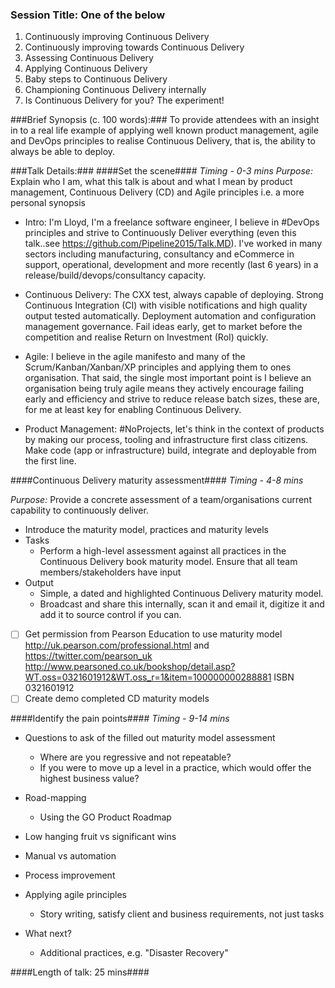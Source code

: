 ### Session Title: One of the below ###
1. Continuously improving Continuous Delivery
1. Continuously improving towards Continuous Delivery
1. Assessing Continuous Delivery
1. Applying Continuous Delivery
1. Baby steps to Continuous Delivery
1. Championing Continuous Delivery internally
1. Is Continuous Delivery for you? The experiment!

###Brief Synopsis (c. 100 words):###
To provide attendees with an insight in to a real life example of applying well known product management, agile and DevOps principles to realise Continuous Delivery, that is, the ability to always be able to deploy. 

###Talk Details:###
####Set the scene####
*Timing - 0-3 mins*
*Purpose:* Explain who I am, what this talk is about and what I mean by product management, Continuous Delivery (CD) and Agile principles i.e. a more personal synopsis

* Intro: I'm Lloyd, I'm a freelance software engineer, I believe in #DevOps principles and strive to Continuously Deliver everything (even this talk..see https://github.com/Pipeline2015/Talk.MD). I've worked in many sectors including manufacturing, consultancy and eCommerce in support, operational, development and more recently (last 6 years) in a release/build/devops/consultancy capacity. 

* Continuous Delivery:  The CXX test, always capable of deploying. Strong Continuous Integration (CI) with visible notifications and high quality output tested automatically. Deployment automation and configuration management governance. Fail ideas early, get to market before the competition and realise Return on Investment (RoI) quickly.

* Agile: I believe in the agile manifesto and many of the Scrum/Kanban/Xanban/XP principles and applying them to ones organisation. That said, the single most important point is I believe an organisation being truly agile means they actively encourage failing early and efficiency and strive to reduce release batch sizes, these are, for me at least key for enabling Continuous Delivery. 

* Product Management: #NoProjects, let's think in the context of products by making our process, tooling and infrastructure first class citizens. Make code (app or infrastructure) build, integrate and deployable from the first line.

####Continuous Delivery maturity assessment####
*Timing - 4-8 mins*

*Purpose:* Provide a concrete assessment of a team/organisations current capability to continuously deliver.  
* Introduce the maturity model, practices and maturity levels
* Tasks 
  * Perform a high-level assessment against all practices in the Continuous Delivery book maturity model. Ensure that all team members/stakeholders have input 
* Output
  * Simple, a dated and highlighted Continuous Delivery maturity model.
  * Broadcast and share this internally, scan it and email it, digitize it and add it to source control if you can. 

- [ ] Get permission from Pearson Education to use maturity model http://uk.pearson.com/professional.html and https://twitter.com/pearson_uk http://www.pearsoned.co.uk/bookshop/detail.asp?WT.oss=0321601912&WT.oss_r=1&item=100000000288881 ISBN 0321601912
- [ ] Create demo completed CD maturity models
  
####Identify the pain points####
*Timing - 9-14 mins*

* Questions to ask of the filled out maturity model assessment 
  * Where are you regressive and not repeatable?
  * If you were to move up a level in a practice, which would offer the highest business value?
* Road-mapping
  * Using the GO Product Roadmap 
* Low hanging fruit vs significant wins
* Manual vs automation
* Process improvement
* Applying agile principles
  * Story writing, satisfy client and business requirements, not just tasks 

* What next?
  * Additional practices, e.g. "Disaster Recovery"
  
####Length of talk: 25 mins####
